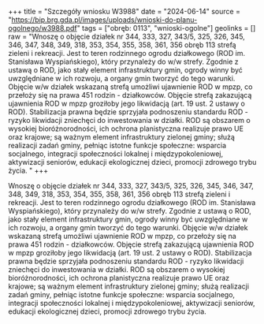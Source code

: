 +++
title = "Szczegóły wniosku W3988"
date = "2024-06-14"
source = "https://bip.brg.gda.pl/images/uploads/wnioski-do-planu-ogolnego/w3988.pdf"
tags = ["obręb: 0113", "wnioski-ogolne"]
geolinks = []
raw = "Wnoszę o objęcie działek nr 344, 333, 327, 343/5, 325, 326, 345, 346, 347, 348, 349, 318, 353,  354, 355, 358, 361, 356 obręb 113 strefą zieleni i rekreacji. Jest to teren rodzinnego ogrodu działkowego (ROD  im. Stanisława Wyspiańskiego), który przynależy do w/w strefy. Zgodnie z ustawą o ROD, jako stały element   infrastruktury gmin, ogrody winny być uwzględniane w ich rozwoju, a organy gmin tworzyć do tego warunki. Objęcie w/w działek wskazaną strefą umożliwi ujawnienie ROD w mpzp, co przełoży się na prawa 451 rodzin -   działkowców. Objęcie strefą zakazującą ujawnienia ROD w mpzp groziłoby jego likwidacją (art. 19 ust. 2 ustawy o ROD). Stabilizacja prawna będzie sprzyjała podnoszeniu standardu ROD - ryzyko likwidacji zniechęci  do inwestowania w działki. ROD są obszarem o wysokiej bioróżnorodności, ich ochrona planistyczna realizuje prawo UE oraz krajowe; są ważnym element infrastruktury zielonej gminy; służą realizacji zadań gminy,   pełniąc istotne funkcje społeczne: wsparcia socjalnego, integracji społeczności lokalnej i międzypokoleniowej,   aktywizacji seniorów, edukacji ekologicznej dzieci, promocji zdrowego trybu życia. "
+++

Wnoszę o objęcie działek nr 344, 333, 327, 343/5, 325, 326, 345, 346, 347, 348, 349, 318, 353,
 354, 355, 358, 361, 356 obręb 113 strefą zieleni i rekreacji. Jest to teren rodzinnego ogrodu działkowego (ROD
 im. Stanisława Wyspiańskiego), który przynależy do w/w strefy. Zgodnie z ustawą o ROD, jako stały element 
 infrastruktury gmin, ogrody winny być uwzględniane w ich rozwoju, a organy gmin tworzyć do tego warunki.
Objęcie w/w działek wskazaną strefą umożliwi ujawnienie ROD w mpzp, co przełoży się na prawa 451 rodzin - 
 działkowców. Objęcie strefą zakazującą ujawnienia ROD w mpzp groziłoby jego likwidacją (art. 19 ust. 2
ustawy o ROD). Stabilizacja prawna będzie sprzyjała podnoszeniu standardu ROD - ryzyko likwidacji zniechęci
 do inwestowania w działki. ROD są obszarem o wysokiej bioróżnorodności, ich ochrona planistyczna realizuje
prawo UE oraz krajowe; są ważnym element infrastruktury zielonej gminy; służą realizacji zadań gminy, 
 pełniąc istotne funkcje społeczne: wsparcia socjalnego, integracji społeczności lokalnej i międzypokoleniowej, 
 aktywizacji seniorów, edukacji ekologicznej dzieci, promocji zdrowego trybu życia.



